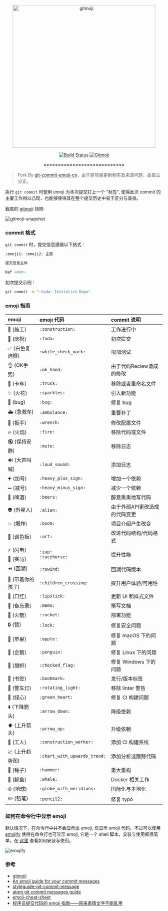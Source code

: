 <p align="center">
	<a href="https://gitmoji.carloscuesta.me">
		<img src="https://cloud.githubusercontent.com/assets/7629661/20073135/4e3db2c2-a52b-11e6-85e1-661a8212045a.gif" width="456" alt="gitmoji">
	</a>
</p>
<p align="center">
	<a href="https://travis-ci.org/carloscuesta/gitmoji">
		<img src="https://img.shields.io/travis/carloscuesta/gitmoji.svg?style=flat-square"
			 alt="Build Status">
	</a>
	<a href="https://gitmoji.carloscuesta.me">
		<img src="https://img.shields.io/badge/gitmoji-%20😜%20😍-FFDD67.svg?style=flat-square"
			 alt="Gitmoji">
	</a>
</p>
<center>============================</center>

> 	Fork By [git-commit-emoji-cn](https://github.com/liuchengxu/git-commit-emoji-cn)，由于原项目更新频率及来源问题，故自立分支。 

执行 `git commit` 时使用 emoji 为本次提交打上一个 "标签", 使得此次 commit 的主要工作得以凸现，也能够使得其在整个提交历史中易于区分与查找。

截取的 [gitmoji](https://github.com/carloscuesta/gitmoji) 快照:

![gitmoji-snapshot](snapshot.png)

### commit 格式

`git commit` 时，提交信息遵循以下格式：

```sh
:emoji1: :emoji2: 主题

提交信息主体

Ref <###>
```

初次提交示例：

```sh
git commit -m ":tada: Initialize Repo"
```

### emoji 指南

emoji                                   | emoji 代码                   | commit 说明
:--------                               | :--------                    | :--------
:construction: (施工)                   | `:construction:`             | 工作进行中
:tada: (庆祝)                           | `:tada:`                     | 初次提交
:white_check_mark: (白色复选框)         | `:white_check_mark:`         | 增加测试
:ok_hand: (OK手势)						| `:ok_hand:`				   | 由于代码Reciew造成的修改
:truck: (卡车)							| `:truck:`					   | 移除或者重命名文件
:sparkles: (火花)                       | `:sparkles:`                 | 引入新功能
:bug: (bug)                             | `:bug:`                      | 修复 bug
:ambulance: (急救车)                    | `:ambulance:`                | 重要补丁
:wrench: (扳手)							| `:wrench:`				   | 修改配置文件
:fire: (火焰)                           | `:fire:`                     | 移除代码或文件
:mute: (保持安静)						| `:mute:`					   | 移除日志
:loud_sound: (大声叫喊)					| `:loud_sound:`			   | 添加日志
:heavy_plus_sign: (加号)                | `:heavy_plus_sign:`          | 增加一个依赖
:heavy_minus_sign: (减号)               | `:heavy_minus_sign:`         | 减少一个依赖
:beers: (啤酒)							| `:beers:`					   | 醉意熏熏地写代码
:alien: (外星人)						| `:alien:`					   | 由于外部API更改造成的代码变更
:boom: (爆炸)							| `:boom:`					   | 项目介绍产生改变
:art: (调色板)                          | `:art:`                      | 改进代码结构/代码格式
:zap: (闪电)<br>:racehorse: (赛马)      | `:zap:`<br>`:racehorse:`     | 提升性能
:rewind: (回溯)							| `:rewind:`				   | 回溯代码版本
:children_crossing: (带着你的孩子)		| `:children_crossing:`		   | 提升用户体验/可用性
:lipstick: (口红)                       | `:lipstick:`                 | 更新 UI 和样式文件
:memo: (备忘录)                         | `:memo:`                     | 撰写文档
:rocket: (火箭)                         | `:rocket:`                   | 部署功能
:lock: (锁)                             | `:lock:`                     | 修复安全问题
:apple: (苹果)                          | `:apple:`                    | 修复 macOS 下的问题
:penguin: (企鹅)                        | `:penguin:`                  | 修复 Linux 下的问题
:checkered_flag: (旗帜)                 | `:checked_flag:`             | 修复 Windows 下的问题
:bookmark: (书签)                       | `:bookmark:`                 | 发行/版本标签
:rotating_light: (警车灯)               | `:rotating_light:`           | 移除 linter 警告
:green_heart: (绿心)                    | `:green_heart:`              | 修复 CI 构建问题
:arrow_down: (下降箭头)                 | `:arrow_down:`               | 降级依赖
:arrow_up: (上升箭头)                   | `:arrow_up:`                 | 升级依赖
:construction_worker: (工人)            | `:construction_worker:`      | 添加 CI 构建系统
:chart_with_upwards_trend: (上升趋势图) | `:chart_with_upwards_trend:` | 添加分析或跟踪代码
:hammer: (锤子)                         | `:hammer:`                   | 重大重构
:whale: (鲸鱼)                          | `:whale:`                    | Docker 相关工作
:globe_with_meridians: (地球)           | `:globe_with_meridians:`     | 国际化与本地化
:pencil2: (铅笔)                        | `:pencil2:`                  | 修复 typo


### 如何在命令行中显示 emoji

默认情况下，在命令行中并不会显示出 emoji, 仅显示 emoji 代码。不过可以使用 [emojify](https://github.com/mrowa44/emojify) 使得在命令行也可显示 emoji, 它是一个 shell 脚本，安装与使用都很简单，在 [这里](https://github.com/mrowa44/emojify) 查看如何安装与使用。

![emojify](terminal_emojify.png)

### 参考

- [gitmoji](https://github.com/carloscuesta/gitmoji/)
- [An emoji guide for your commit messages](https://gitmoji.carloscuesta.me/)
- [styleguide-git-commit-message](https://github.com/slashsBin/styleguide-git-commit-message)
- [atom git commit messages guide](https://github.com/atom/atom/blob/master/CONTRIBUTING.md#git-commit-messages)
- [emoji-cheat-sheet](http://www.webpagefx.com/tools/emoji-cheat-sheet/)
- [程序员提交代码的 emoji 指南——原来表情文字不能乱用](https://www.h5jun.com/post/gitmoji.html)
